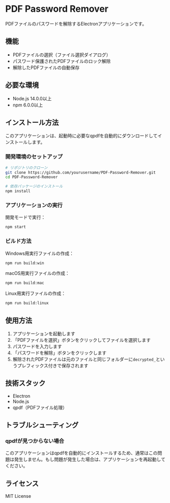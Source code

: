 # PDF Password Remover

PDFファイルのパスワードを解除するElectronアプリケーションです。

## 機能

- PDFファイルの選択（ファイル選択ダイアログ）
- パスワード保護されたPDFファイルのロック解除
- 解除したPDFファイルの自動保存

## 必要な環境

- Node.js 14.0.0以上
- npm 6.0.0以上

## インストール方法

このアプリケーションは、起動時に必要なqpdfを自動的にダウンロードしてインストールします。

### 開発環境のセットアップ

```bash
# リポジトリのクローン
git clone https://github.com/yourusername/PDF-Password-Remover.git
cd PDF-Password-Remover

# 依存パッケージのインストール
npm install
```

### アプリケーションの実行

開発モードで実行：

```bash
npm start
```

### ビルド方法

Windows用実行ファイルの作成：

```bash
npm run build:win
```

macOS用実行ファイルの作成：

```bash
npm run build:mac
```

Linux用実行ファイルの作成：

```bash
npm run build:linux
```

## 使用方法

1. アプリケーションを起動します
2. 「PDFファイルを選択」ボタンをクリックしてファイルを選択します
3. パスワードを入力します
4. 「パスワードを解除」ボタンをクリックします
5. 解除されたPDFファイルは元のファイルと同じフォルダーに`decrypted_`というプレフィックス付きで保存されます

## 技術スタック

- Electron
- Node.js
- qpdf（PDFファイル処理）

## トラブルシューティング

### qpdfが見つからない場合

このアプリケーションはqpdfを自動的にインストールするため、通常はこの問題は発生しません。もし問題が発生した場合は、アプリケーションを再起動してください。

## ライセンス

MIT License
